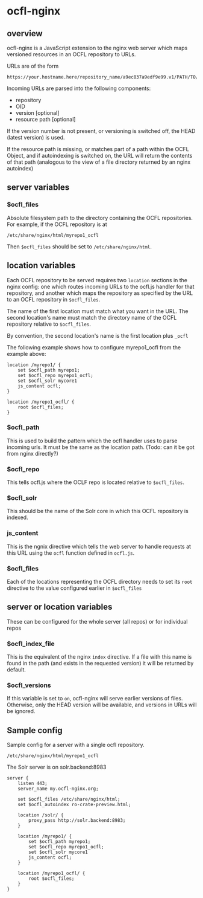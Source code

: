 ocfl-nginx
==========

## overview

ocfl-nginx is a JavaScript extension to the nginx web server which maps versioned resources in an OCFL repository to URLs.

URLs are of the form

    https://your.hostname.here/repository_name/a9ec837a9edf9e99.v1/PATH/TO/FILE.html

Incoming URLs are parsed into the following components:

* repository
* OID
* version [optional]
* resource path [optional]

If the version number is not present, or versioning is switched off, the HEAD (latest version) is used.

If the resource path is missing, or matches part of a path within the OCFL Object, and if autoindexing is switched on, the URL will return the contents of that path (analogous to the view of a file directory returned by an nginx autoindex)

## server variables

### $ocfl_files

Absolute filesystem path to the directory containing the OCFL repositories. For example, if the OCFL repository is at

    /etc/share/nginx/html/myrepo1_ocfl

Then `$ocfl_files` should be set to `/etc/share/nginx/html`.

## location variables

Each OCFL repository to be served requires two `location` sections in the nginx config: one which routes incoming URLs to the ocfl.js handler for that repository, and another which maps the repository as specified by the URL to an OCFL repository in `$ocfl_files`.

The name of the first location must match what you want in the URL. The second location's name must match the directory name of the OCFL repository relative to `$ocfl_files`.

By convention, the second location's name is the first location plus `_ocfl`

The following example shows how to configure myrepo1_ocfl from the example above:

    location /myrepo1/ {
        set $ocfl_path myrepo1;
        set $ocfl_repo myrepo1_ocfl;
        set $ocfl_solr mycore1
        js_content ocfl;
    }

    location /myrepo1_ocfl/ {
        root $ocfl_files;
    }

### $ocfl_path

This is used to build the pattern which the ocfl handler uses to parse incoming urls. It must be the same as the location path. (Todo: can it be got from nginx directly?)

### $ocfl_repo

This tells ocfl.js where the OCLF repo is located relative to `$ocfl_files`.

### $ocfl_solr

This should be the name of the Solr core in which this OCFL repository is indexed.

### js_content

This is the ngnix directive which tells the web server to handle requests at this URL using the `ocfl` function defined in `ocfl.js`. 

### $ocfl_files

Each of the locations representing the OCFL directory needs to set its `root` directive to the value configured earlier in `$ocfl_files`

## server or location variables

These can be configured for the whole server (all repos) or for individual repos

### $ocfl_index_file

This is the equivalent of the nginx `index` directive. If a file with this name is found in the path (and exists in 
the requested version) it will be returned by default.

### $ocfl_versions

If this variable is set to `on`, ocfl-nginx will serve earlier versions of files. Otherwise, only the HEAD version will be available, and versions in URLs will be ignored.

## Sample config

Sample config for a server with a single ocfl repository.
    
    /etc/share/nginx/html/myrepo1_ocfl


The Solr server is on solr.backend:8983

    server {
        listen 443;
        server_name my.ocfl-nginx.org;
    
        set $ocfl_files /etc/share/nginx/html;
        set $ocfl_autoindex ro-crate-preview.html;
    
        location /solr/ {
            proxy_pass http://solr.backend:8983;
        }
        
        location /myrepo1/ {
            set $ocfl_path myrepo1;
            set $ocfl_repo myrepo1_ocfl;
            set $ocfl_solr mycore1
            js_content ocfl;
        }

        location /myrepo1_ocfl/ {
            root $ocfl_files;
        }
    }

